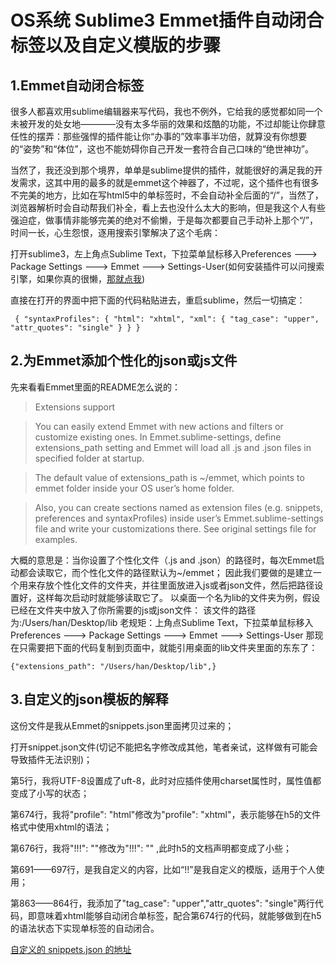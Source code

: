 # OS系统 Sublime3 Emmet插件自动闭合标签以及自定义模版的步骤

## 1.Emmet自动闭合标签
  很多人都喜欢用sublime编辑器来写代码，我也不例外，它给我的感觉都如同一个未被开发的处女地————没有太多华丽的效果和炫酷的功能，不过却能让你肆意任性的摆弄：那些强悍的插件能让你“办事的”效率事半功倍，就算没有你想要的“姿势”和“体位”，这也不能妨碍你自己开发一套符合自己口味的“绝世神功”。
  
  当然了，我还没到那个境界，单单是sublime提供的插件，就能很好的满足我的开发需求，这其中用的最多的就是emmet这个神器了，不过呢，这个插件也有很多不完美的地方，比如在写html5中的单标签时，不会自动补全后面的“/”，当然了，浏览器解析时会自动帮我们补全，看上去也没什么太大的影响，但是我这个人有些强迫症，做事情非能够完美的绝对不偷懒，于是每次都要自己手动补上那个“/”，时间一长，心生怨恨，逐用搜索引擎解决了这个毛病：
  
  打开sublime3，左上角点Sublime Text，下拉菜单鼠标移入Preferences ---> Package Settings ---> Emmet ---> Settings-User(如何安装插件可以问搜索引擎，如果你真的很懒，[那就点我](http://jingyan.baidu.com/article/4d58d541caeeaa9dd4e9c093.html))
  
  直接在打开的界面中把下面的代码粘贴进去，重启sublime，然后一切搞定：

`
{
"syntaxProfiles": {
   "html": "xhtml",
   "xml": {
       "tag_case": "upper",
       "attr_quotes": "single"
   }
	}
}`

## 2.为Emmet添加个性化的json或js文件
先来看看Emmet里面的README怎么说的：
> Extensions support

> You can easily extend Emmet with new actions and filters or customize existing ones. In Emmet.sublime-settings, define   extensions_path setting and Emmet will load all .js and .json files in specified folder at startup.

> The default value of extensions_path is ~/emmet, which points to emmet folder inside your OS user’s home folder.

> Also, you can create sections named as extension files (e.g. snippets, preferences and syntaxProfiles) inside user’s Emmet.sublime-settings file and write your customizations there. See original settings file for examples.

大概的意思是：当你设置了个性化文件（.js and .json）的路径时，每次Emmet启动都会读取它，而个性化文件的路径默认为~/emmet；
因此我们要做的是建立一个用来存放个性化文件的文件夹，并往里面放进入js或者json文件，然后把路径设置好，这样每次启动时就能够读取它了。
以桌面一个名为lib的文件夹为例，假设已经在文件夹中放入了你所需要的js或json文件：
该文件的路径为:/Users/han/Desktop/lib
老规矩：上角点Sublime Text，下拉菜单鼠标移入Preferences ---> Package Settings ---> Emmet ---> Settings-User
那现在只需要把下面的代码复制到页面中，就能引用桌面的lib文件夹里面的东东了：

`{"extensions_path": "/Users/han/Desktop/lib",}`

## 3.自定义的json模板的解释
这份文件是我从Emmet的snippets.json里面拷贝过来的；

打开snippet.json文件(切记不能把名字修改成其他，笔者亲试，这样做有可能会导致插件无法识别)；

第5行，我将UTF-8设置成了uft-8，此时对应插件使用charset属性时，属性值都变成了小写的状态；

第674行，我将"profile": "html"修改为"profile": "xhtml"，表示能够在h5的文件格式中使用xhtml的语法；

第676行，我将"!!!":    "<!DOCTYPE html>"修改为"!!!":    "<!doctype html>" ,此时h5的文档声明都变成了小些；

第691——697行，是我自定义的内容，比如“!!”是我自定义的模版，适用于个人使用；

第863——864行，我添加了"tag_case": "upper","attr_quotes": "single"两行代码，即意味着xhtml能够自动闭合单标签，配合第674行的代码，就能够做到在h5的语法状态下实现单标签的自动闭合。


[自定义的 snippets.json 的地址](http://github.com/Bobby90622/Emmet-In-Sublime3/blob/master/snippets.json)
